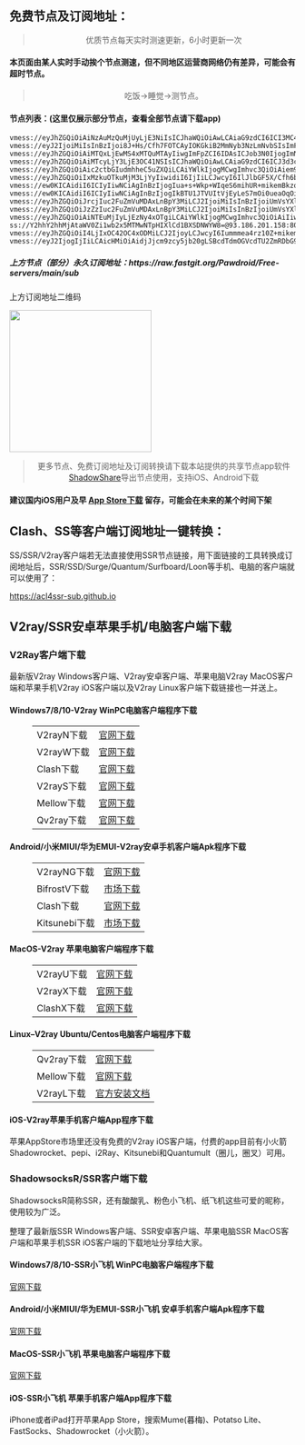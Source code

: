 
<h2>免费节点及订阅地址：</h2>
<blockquote>
<p style="text-align: center;">优质节点每天实时测速更新，6小时更新一次</p>
</blockquote>
<h4>本页面由某人实时手动挨个节点测速，但不同地区运营商网络仍有差异，可能会有超时节点。</h4>
<blockquote>
<p style="text-align: center;">吃饭->睡觉->测节点。</p>
</blockquote>
<h4>节点列表：(这里仅展示部分节点，查看全部节点请下载app)</h4>

```vmess://eyJhZGQiOiJoazQuc2FuZmVuMDAxLnBpY3MiLCJ2IjoiMiIsInBzIjoiUmVsYXlf8J+HuvCfh7hVUy3wn4e68J+HuFVTXzExODQiLCJwb3J0Ijo0NDMsImlkIjoiNDQ1NmI1MDItZmU2MS00YmU3LWE5NjktYWEzN2Q5MjRkYmQyIiwiYWlkIjoiMCIsIm5ldCI6IndzIiwidHlwZSI6IiIsImhvc3QiOiJoazQuc2FuZmVuMDAxLnBpY3MiLCJwYXRoIjoiL3poLWNuIiwidGxzIjoidGxzIn0=
vmess://eyJhZGQiOiAiNzAuMzQuMjUyLjE3NiIsICJhaWQiOiAwLCAiaG9zdCI6ICI3MC4zNC4yNTIuMTc2IiwgImlkIjogIjk4NGZmMjRlLTJiYmItNDQ2MS1hNzYxLWJmOGNjYjc3YjgwZCIsICJuZXQiOiAid3MiLCAicGF0aCI6ICIvIiwgInBvcnQiOiA4MDgxLCAicHMiOiAiZ2l0aHViLmNvbS9QYXdkcm9pZCAtIFx1N2Y4ZVx1NTZmZCAgMTUiLCAidGxzIjogIiIsICJ0eXBlIjogImF1dG8iLCAic2VjdXJpdHkiOiAiYXV0byIsICJza2lwLWNlcnQtdmVyaWZ5IjogdHJ1ZSwgInNuaSI6ICIifQ==
vmess://eyJ2IjoiMiIsInBzIjoi8J+Hs/Cfh7FOTCAyIOKGkiB2MmNyb3NzLmNvbSIsImFkZCI6IjkxLjI0My44Mi4xNSIsInBvcnQiOiIzNDE0NiIsInR5cGUiOiJub25lIiwiaWQiOiIyRjA5NDg0NS1FMkJELUVCRjctREVCNy05OTU5OTI0MzZGQUYiLCJhaWQiOiIwIiwibmV0IjoidGNwIiwicGF0aCI6Ii8iLCJob3N0IjoiIiwidGxzIjoidGxzIn0=
vmess://eyJhZGQiOiAiMTQxLjEwMS4xMTQuMTAyIiwgImFpZCI6IDAsICJob3N0IjogImNsYXNoNi5zc3ItZnJlZS54eXoiLCAiaWQiOiAiNWY2NGZhNjUtN2IxNC00OWM1LTk1NGQtYWExNWM2YmZjYWNkIiwgIm5ldCI6ICJ3cyIsICJwYXRoIjogIi9kb25ndGFpd2FuZy5jb20iLCAicG9ydCI6IDQ0MywgInBzIjogInYyY3Jvc3MuY29tIC0gXHU3ZjhlXHU1NmZkQ2xvdWRGbGFyZVx1ODI4Mlx1NzBiOSAxOSIsICJ0bHMiOiAidGxzIiwgInR5cGUiOiAiYXV0byIsICJzZWN1cml0eSI6ICJhdXRvIiwgInNraXAtY2VydC12ZXJpZnkiOiB0cnVlLCAic25pIjogIiJ9
vmess://eyJhZGQiOiAiMTcyLjY3LjE3OC41NSIsICJhaWQiOiAwLCAiaG9zdCI6ICJ3d3cuYW9vcG1pc3MuY2YiLCAiaWQiOiAiMDE0NWJmZWYtYWE1My00MTZmLTkwZDQtODYzNDI5NWRhYjU3IiwgIm5ldCI6ICJ3cyIsICJwYXRoIjogIi9saXZlIiwgInBvcnQiOiA0NDMsICJwcyI6ICJnaXRodWIuY29tL1Bhd2Ryb2lkIC0gXHU3ZjhlXHU1NmZkQ2xvdWRGbGFyZVx1ODI4Mlx1NzBiOSAyMiIsICJ0bHMiOiAidGxzIiwgInR5cGUiOiAiYXV0byIsICJzZWN1cml0eSI6ICJhdXRvIiwgInNraXAtY2VydC12ZXJpZnkiOiB0cnVlLCAic25pIjogIiJ9
vmess://eyJhZGQiOiAic2ctbGIudmhheC5uZXQiLCAiYWlkIjogMCwgImhvc3QiOiAiem9vbS51cyIsICJpZCI6ICI2ZmVhMTY0OS00MjViLTQwOTItYmY1My0yOTc5MjE1MmM5MjUiLCAibmV0IjogIndzIiwgInBhdGgiOiAiL3NzaGtpdC9FcnR1c2c4Ni82MzUwMTQ2MzhjMjY0LyIsICJwb3J0IjogODAsICJwcyI6ICJ2MmNyb3NzLmNvbSAtIFx1N2Y4ZVx1NTZmZFx1NjBlMFx1NjY2ZVx1NTE2Y1x1NTNmOCA3IiwgInRscyI6ICIiLCAidHlwZSI6ICJhdXRvIiwgInNlY3VyaXR5IjogImF1dG8iLCAic2tpcC1jZXJ0LXZlcmlmeSI6IHRydWUsICJzbmkiOiAiIn0=
vmess://eyJhZGQiOiIxMzkuOTkuMjM3LjYyIiwidiI6IjIiLCJwcyI6IlJlbGF5X/Cfh6bwn4e6QVUt8J+Hp/Cfh6pCRV8yMyIsInBvcnQiOjgwLCJpZCI6IjM1ZDI1ODk5LWVkMjAtNDZkOS05YzdjLTk5YzBkNDE0ZDVlNCIsImFpZCI6IjAiLCJuZXQiOiJ3cyIsInR5cGUiOiIiLCJob3N0Ijoic3RhdGljLmF6YWRyYWgyMi5jb20iLCJwYXRoIjoiL3VzZXIiLCJ0bHMiOiIifQ==
vmess://ew0KICAidiI6ICIyIiwNCiAgInBzIjogIua+s+Wkp+WIqeS6mihUR+mikemBkzopIiwNCiAgImFkZCI6ICIxMzkuOTkuMjM2LjE2MyIsDQogICJwb3J0IjogIjQ0MyIsDQogICJpZCI6ICI5MTY0NmY5YS1iNGU5LTRhY2EtYmZlMy04ODkyYjNlNThmZTciLA0KICAiYWlkIjogIjAiLA0KICAic2N5IjogImF1dG8iLA0KICAibmV0IjogIndzIiwNCiAgInR5cGUiOiAibm9uZSIsDQogICJob3N0IjogImxnMzAuY2ZjZG4zLnh5eiIsDQogICJwYXRoIjogIi9yYXkiLA0KICAidGxzIjogInRscyIsDQogICJzbmkiOiAiIiwNCiAgImFscG4iOiAiIg0KfQ==
vmess://ew0KICAidiI6ICIyIiwNCiAgInBzIjogIkBTU1JTVUItVjEyLeS7mOi0ueaOqOiNkDp2MmNyb3NzLmNvbSIsDQogICJhZGQiOiAiNTcuMTI4LjQ1LjE2MSIsDQogICJwb3J0IjogIjgwIiwNCiAgImlkIjogIjM1ZDI1ODk5LWVkMjAtNDZkOS05YzdjLTk5YzBkNDE0ZDVlNCIsDQogICJhaWQiOiAiMCIsDQogICJzY3kiOiAiYXV0byIsDQogICJuZXQiOiAid3MiLA0KICAidHlwZSI6ICJub25lIiwNCiAgImhvc3QiOiAiNTcuMTI4LjQ1LjE2MSIsDQogICJwYXRoIjogIi91c2VyIiwNCiAgInRscyI6ICIiLA0KICAic25pIjogIiIsDQogICJhbHBuIjogIiINCn0=
vmess://eyJhZGQiOiJrcjIuc2FuZmVuMDAxLnBpY3MiLCJ2IjoiMiIsInBzIjoiUmVsYXlf8J+HpvCfh7pBVS3wn4em8J+HukFVXzI1IiwicG9ydCI6NDQzLCJpZCI6IjQ0NTZiNTAyLWZlNjEtNGJlNy1hOTY5LWFhMzdkOTI0ZGJkMiIsImFpZCI6IjAiLCJuZXQiOiJ3cyIsInR5cGUiOiIiLCJob3N0Ijoia3IyLnNhbmZlbjAwMS5waWNzIiwicGF0aCI6Ii96aC1jbiIsInRscyI6InRscyJ9
vmess://eyJhZGQiOiJzZzIuc2FuZmVuMDAxLnBpY3MiLCJ2IjoiMiIsInBzIjoiUmVsYXlf8J+HuvCfh7hVUy3wn4e68J+HuFVTXzExODYiLCJwb3J0Ijo0NDMsImlkIjoiNDQ1NmI1MDItZmU2MS00YmU3LWE5NjktYWEzN2Q5MjRkYmQyIiwiYWlkIjoiMCIsIm5ldCI6IndzIiwidHlwZSI6IiIsImhvc3QiOiJzZzIuc2FuZmVuMDAxLnBpY3MiLCJwYXRoIjoiL3poLWNuIiwidGxzIjoidGxzIn0=
vmess://eyJhZGQiOiAiNTEuMjIyLjEzNy4xOTgiLCAiYWlkIjogMCwgImhvc3QiOiAiIiwgImlkIjogImUzZWJhM2FjLTViZWEtNDA5Zi1hYzVjLTZjOTY0ZTA0ZDBjNCIsICJuZXQiOiAid3MiLCAicGF0aCI6ICIvc3Nob2NlYW4iLCAicG9ydCI6IDgwLCAicHMiOiAiZ2l0aHViLmNvbS9QYXdkcm9pZCAtIFx1ODJmMVx1NTZmZFx1NzkzZVx1NGYxYVx1NGZkZFx1OTY2OVx1NWI4OVx1NTE2OFx1OTBlOCA0IiwgInRscyI6ICIiLCAidHlwZSI6ICJhdXRvIiwgInNlY3VyaXR5IjogImF1dG8iLCAic2tpcC1jZXJ0LXZlcmlmeSI6IHRydWUsICJzbmkiOiAiIn0=
ss://Y2hhY2hhMjAtaWV0Zi1wb2x5MTMwNTpHIXlCd1BXSDNWYW8=@93.186.201.158:807#%E5%BE%B7%E5%9B%BD%28TG%E9%A2%91%E9%81%93%3A%40kxswa%29
vmess://eyJhZGQiOiI4LjIxOC42OC4xODMiLCJ2IjoyLCJwcyI6Iummmea4rz10Z+mikemBkzoyPTQiLCJwb3J0IjoiNDQzIiwiaWQiOiI5MTY0NmY5YS1iNGU5LTRhY2EtYmZlMy04ODkyYjNlNThmZTciLCJhaWQiOiIwIiwic2N5IjoiYXV0byIsIm5ldCI6IndzIiwidHlwZSI6IiIsImhvc3QiOiJsZzMwLmNmY2RuMy54eXoiLCJ0bHMiOiJ0bHMiLCJwYXRoIjoiL3JheSJ9
vmess://eyJ2IjogIjIiLCAicHMiOiAidjJjcm9zcy5jb20gLSBcdTdmOGVcdTU2ZmRDbG91ZEZsYXJlXHU4MjgyXHU3MGI5IDYiLCAiYWRkIjogIjM0LjcyaW1nLnh5eiIsICJwb3J0IjogIjQ0MyIsICJ0eXBlIjogIm5vbmUiLCAiaWQiOiAiODFkOTNmNjItMTVhMi00OTk0LWFkYjktMGI1ZDkwNmFhYzdlIiwgImFpZCI6ICIwIiwgIm5ldCI6ICJ3cyIsICJwYXRoIjogIi8iLCAiaG9zdCI6ICIzNC43MmltZy54eXoiLCAidGxzIjogInRscyJ9
```
<h5>上方节点（部分）永久订阅地址：https://raw.fastgit.org/Pawdroid/Free-servers/main/sub</h5>
<p>上方订阅地址二维码</p>
<img src='https://raw.fastgit.org/Pawdroid/Free-servers/main/sub.png' width=250 height=250>
<blockquote style='text-align: center;'>更多节点、免费订阅地址及订阅转换请下载本站提供的共享节点app软件<a href='https://shadowshare.v2cross.com'>ShadowShare</a>导出节点使用，支持iOS、Android下载</blockquote>
<h4>建议国内iOS用户及早 <a href='https://apps.apple.com/cn/app/shadowshare/id1612647259'>App Store下载</a> 留存，可能会在未来的某个时间下架</h4>

<div class="nv-content-wrap entry-content">
<h2>Clash、SS等客户端订阅地址一键转换：</h2>
<p>SS/SSR/V2ray客户端若无法直接使用SSR节点链接，用下面链接的工具转换成订阅地址后，SSR/SSD/Surge/Quantum/Surfboard/Loon等手机、电脑的客户端就可以使用了：</p>
<p><a href="https://acl4ssr-sub.github.io" target="_blank" rel="noreferrer noopener nofollow">https://acl4ssr-sub.github.io</a></p>
<h2>V2ray/SSR安卓苹果手机/电脑客户端下载</h2>
<h3>V2Ray客户端下载</h3>
<p>最新版V2ray Windows客户端、V2ray安卓客户端、苹果电脑V2ray MacOS客户端和苹果手机V2ray iOS客户端以及V2ray Linux客户端下载链接也一并送上。</p>
<h4>Windows7/8/10-<strong>V2ray WinPC电脑客户端</strong>程序下载</h4>
<figure class="wp-block-table alignwide is-style-stripes"><table><tbody><tr><td>V2rayN下载</td><td><a href="https://github.com/2dust/v2rayN/releases" target="_blank" rel="noreferrer noopener">官网下载</a></td></tr><tr><td>V2rayW下载</td><td><a href="https://github.com/Cenmrev/V2RayW/releases" target="_blank" rel="noreferrer noopener">官网下载</a></td></tr><tr><td>Clash下载</td><td><a href="https://github.com/Fndroid/clash_for_windows_pkg/releases" target="_blank" rel="noreferrer noopener">官网下载</a></td></tr><tr><td>V2rayS下载</td><td><a href="https://github.com/Shinlor/V2RayS/releases" target="_blank" rel="noreferrer noopener">官网下载</a></td></tr><tr><td>Mellow下载</td><td><a href="https://github.com/mellow-io/mellow/releases" target="_blank" rel="noreferrer noopener">官网下载</a></td></tr><tr><td>Qv2ray下载</td><td><a href="https://github.com/Qv2ray/Qv2ray" target="_blank" rel="noreferrer noopener">官网下载</a></td></tr></tbody></table></figure>
<h4><strong>Android/小米MIUI/华为EMUI-V2ray安卓手机客户端</strong>Apk程序下载</h4>
<figure class="wp-block-table alignwide is-style-stripes"><table><tbody><tr><td>V2rayNG下载</td><td><a href="https://github.com/2dust/v2rayNG/releases" target="_blank" rel="noreferrer noopener">官网下载</a></td></tr><tr><td>BifrostV下载</td><td><a rel="noreferrer noopener" href="https://www.appsapk.com/downloading/latest/com.github.dawndiy.bifrostv-0.6.8.apk" target="_blank">市场下载</a></td></tr><tr><td>Clash下载</td><td><a href="https://github.com/Kr328/ClashForAndroid/releases" target="_blank" rel="noreferrer noopener">官网下载</a></td></tr><tr><td>Kitsunebi下载</td><td><a rel="noreferrer noopener" href="https://apkpure.com/kitsunebi/fun.kitsunebi.kitsunebi4android" target="_blank">市场下载</a></td></tr></tbody></table></figure>
<h4><strong>MacOS-V2ray <strong>苹果电脑</strong>客户端</strong>程序下载</h4>
<figure class="wp-block-table alignwide is-style-stripes"><table><tbody><tr><td>V2rayU下载</td><td><a href="https://github.com/yanue/V2rayU/releases" target="_blank" rel="noreferrer noopener">官网下载</a></td></tr><tr><td>V2rayX下载</td><td><a href="https://github.com/Cenmrev/V2RayX/releases" target="_blank" rel="noreferrer noopener">官网下载</a></td></tr><tr><td>ClashX下载</td><td><a href="https://github.com/yichengchen/clashX/releases" target="_blank" rel="noreferrer noopener">官网下载</a></td></tr></tbody></table></figure>
<h4><strong>Linux</strong>–<strong>V2ray Ubuntu/Centos电脑客户端</strong>程序下载</h4>
<figure class="wp-block-table alignwide is-style-stripes"><table><tbody><tr><td>Qv2ray下载</td><td><a href="https://github.com/Qv2ray/Qv2ray" target="_blank" rel="noreferrer noopener">官网下载</a></td></tr><tr><td>Mellow下载</td><td><a href="https://github.com/mellow-io/mellow/releases" target="_blank" rel="noreferrer noopener">官网下载</a></td></tr><tr><td>V2rayL下载</td><td><a rel="noreferrer noopener" href="https://github.com/jiangxufeng/v2rayL" target="_blank">官方安装文档</a></td></tr></tbody></table></figure>
<h4>iOS-<strong>V2ray苹果<strong>手机客户端</strong>App程序</strong>下载</h4>
<p>苹果AppStore市场里还没有免费的V2ray iOS客户端，付费的app目前有小火箭Shadowrocket、pepi、i2Ray、Kitsunebi和Quantumult（圈儿，圈叉）可用。</p>
<h3>ShadowsocksR/SSR客户端下载</h3>
<p>ShadowsocksR简称SSR，还有酸酸乳、粉色小飞机、纸飞机这些可爱的昵称，使用较为广泛。</p>
<p>整理了最新版SSR Windows客户端、SSR安卓客户端、苹果电脑SSR MacOS客户端和苹果手机SSR iOS客户端的下载地址分享给大家。</p>
<h4><strong>Windows7/8/10-<strong>SSR小飞机 WinPC电脑客户端</strong>程序下载</strong></h4>
<p><a rel="noreferrer noopener" href="https://github.com/shadowsocksrr/shadowsocksr-csharp/releases" target="_blank">官网下载</a></p>
<h4><strong><strong>Android/小米MIUI/华为EMUI-SSR小飞机 安卓手机客户端</strong>Apk程序下载</strong></h4>
<p><a rel="noreferrer noopener" href="https://github.com/shadowsocksrr/shadowsocksr-android/releases" target="_blank">官网下载</a></p>
<h4><strong><strong>MacOS-SSR小飞机 苹果电脑客户端</strong>程序下载</strong></h4>
<p><a href="https://github.com/qinyuhang/ShadowsocksX-NG-R/releases" target="_blank" rel="noreferrer noopener">官网下载</a></p>
<h4><strong>iOS-<strong>SSR小飞机 苹果手机客户端App程序</strong></strong>下载</h4>
<p>iPhone或者iPad打开苹果App Store，搜索Mume(暮梅)、Potatso Lite、FastSocks、Shadowrocket（小火箭）。</p>
